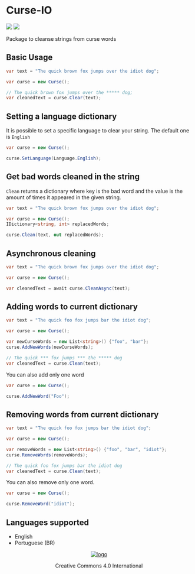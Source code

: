 # Curse-IO

[![][build-img]][build]
[![][nuget-img]][nuget]

Package to cleanse strings from curse words

[build]:     https://ci.appveyor.com/project/TallesL/fluentscheduler
[build-img]: https://ci.appveyor.com/api/projects/status/github/fluentscheduler/fluentscheduler?svg=true
[nuget]:     https://www.nuget.org/packages/FluentScheduler
[nuget-img]: https://badge.fury.io/nu/fluentscheduler.svg



## Basic Usage
```cs
var text = "The quick brown fox jumps over the idiot dog";

var curse = new Curse();

// The quick brown fox jumps over the ***** dog;
var cleanedText = curse.Clear(text);

```

## Setting a language dictionary

It is possible to set a specific language to clear your string. The default one is `English`
```cs
var curse = new Curse();

curse.SetLanguage(Language.English);

```

## Get bad words cleaned in the string
`Clean` returns a dictionary where key is the bad word and the value is the amount of times it appeared in the given string.

```cs
var text = "The quick brown fox jumps over the idiot dog";

var curse = new Curse();
IDictionary<string, int> replacedWords;

curse.Clean(text, out replacedWords);

```

## Asynchronous cleaning


```cs
var text = "The quick brown fox jumps over the idiot dog";

var curse = new Curse();

var cleanedText = await curse.CleanAsync(text);

```

## Adding words to current dictionary
```cs
var text = "The quick foo fox jumps bar the idiot dog";

var curse = new Curse();

var newCurseWords = new List<string>() {"foo", "bar"};
curse.AddNewWords(newCurseWords);

// The quick *** fox jumps *** the ***** dog
var cleanedText = curse.Clean(text);

```

You can also add only one word
```cs
var curse = new Curse();

curse.AddNewWord("Foo");
```

## Removing words from current dictionary
```cs
var text = "The quick foo fox jumps bar the idiot dog";

var curse = new Curse();

var removeWords = new List<string>() {"foo", "bar", "idiot"};
curse.RemoveWords(removeWords);

// The quick foo fox jumps bar the idiot dog
var cleanedText = curse.Clean(text);

```

You can also remove only one word.
```cs
var curse = new Curse();

curse.RemoveWord("idiot");
```

## Languages supported
- English
- Portuguese (BR)


<p align="center">
    <a href="http://creativecommons.org/licenses/by/4.0/">
        <img alt="logo" src="http://i.creativecommons.org/l/by/4.0/80x15.png">
    </a>
</p>
<p align="center">Creative Commons 4.0 International</p>
